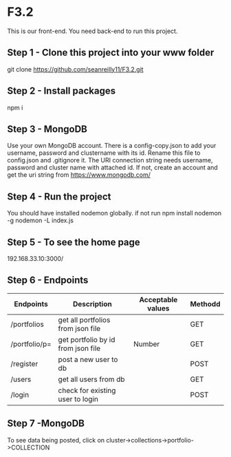 # F3.2
This is our front-end. You need back-end to run this project.
## Step 1 - Clone this project into your www folder
git clone https://github.com/seanreilly11/F3.2.git
## Step 2 - Install packages
npm i
## Step 3 - MongoDB
Use your own MongoDB account. There is a config-copy.json to add your username, password and clustername with its id. Rename this file to config.json and .gitignore it.
The URI connection string needs username, password and cluster name with attached id. If not, create an account and get the uri string from https://www.mongodb.com/ 
## Step 4 - Run the project
You should have installed nodemon globally. if not run npm install nodemon -g
nodemon -L index.js
## Step 5 - To see the home page
192.168.33.10:3000/
## Step 6 - Endpoints
| Endpoints | Description | Acceptable values | Methodd |
| --- | --- | --- | --- |
| /portfolios | get all portfolios from json file | | GET |
| /portfolio/p= | get portfolio by id from json file | Number | GET |
| /register | post a new user to db | | POST |
| /users | get all users from db | | GET |
| /login | check for existing user to login | | POST |
## Step 7 -MongoDB
To see data being posted, click on cluster->collections->portfolio->COLLECTION
